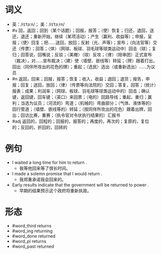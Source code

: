 # 词义
- 英：/rɪˈtɜːn/； 美：/rɪˈtɜːrn/
- #v 回，返回；回到（某个话题）；回报，报答；（使）恢复；归还，退回，送还，退还；重新开始，继续（某项活动）；产生（赢利、收益等）；申报，呈报；（使）回复；把……送回，放回；反射（光、声等）；宣布；（向法官等）交还（传票）；回答；〈体〉（网球、板球、羽毛球等球类运动中）回击（球）；复归；回答说，回嘴说；反驳；〈美橄〉（球）反攻；〈律〉（陪审团）正式宣布（裁决），对……宣布裁决；〈建〉使（墙壁、嵌线等）转延；〈牌〉跟着打出，回出（同伴所攻出的花色的牌）；重起；（选民）选出（或重新选出）……为议员
- #n 返回，回来；回报，报答；恢复；收入，收益；退回；退货；报告，申报；回复；送回，放回；〈律〉（传票等向法院的）交回；答复，回答；（统计）报表；成果；利润率；（网球、板球、羽毛球等球类运动中的）回击；确认键，返回键，回车键；〈英口〉来回票；（电的）回路导线；重起，重归；赢利；当选为议员；（河流的）弯道；（机械的）弯曲部分；（气体、液体等的）回行管道；（墙壁、嵌线等的）转延；（按同伴所攻出的花色）跟着出牌，回出；回访比赛，重赛；（执令官对令状执行结果的）汇报书
- #adj 返回的，回程的；回报的，报答的；再度的，再次的；复原的，复位的；反回的，折回的，回转的
# 例句
- I waited a long time for him to return .
	- 我等他回来等了很长时间。
- I made a solemn promise that I would return .
	- 我郑重承诺我会回来的。
- Early results indicate that the government will be returned to power .
	- 早期的结果预示这个政府将重新执政。
# 形态
- #word_third returns
- #word_ing returning
- #word_done returned
- #word_pl returns
- #word_past returned
